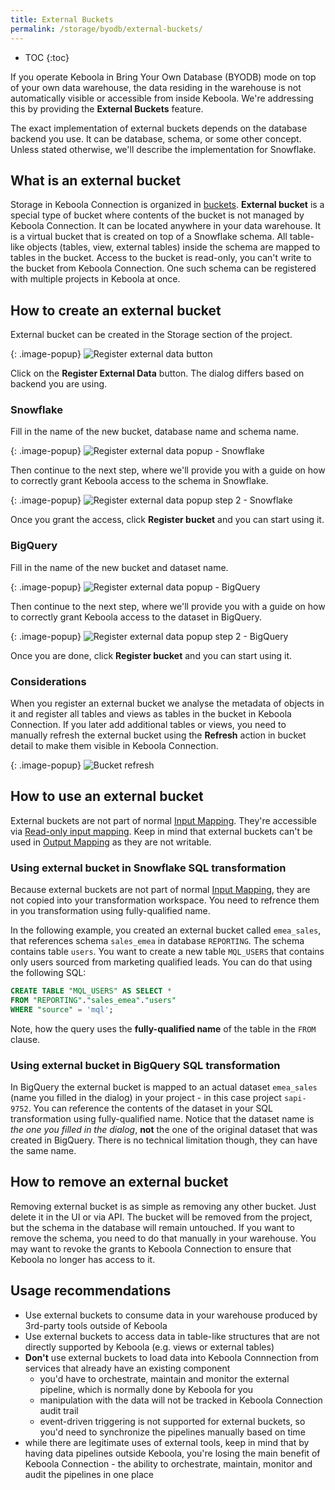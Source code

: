 ```yaml
---
title: External Buckets
permalink: /storage/byodb/external-buckets/
---
```


* TOC
{:toc}

If you operate Keboola in Bring Your Own Database (BYODB)  mode on top of your own data warehouse, the data residing in the warehouse is not automatically visible or accessible from inside Keboola. We're addressing this by providing the **External Buckets** feature.

The exact implementation of external buckets depends on the database backend you use. It can be database, schema, or some other concept. Unless stated otherwise, we'll describe the implementation for Snowflake.

## What is an external bucket

Storage in Keboola Connection is organized in [buckets](/storage/buckets/). **External bucket** is a special type of bucket where contents of the bucket is not managed by Keboola Connection. It can be located anywhere in your data warehouse. It is a virtual bucket that is created on top of a Snowflake schema. All table-like objects (tables, view, external tables) inside the schema are mapped to tables in the bucket. Access to the bucket is read-only, you can't write to the bucket from Keboola Connection. One such schema can be registered with multiple projects in Keboola at once.

## How to create an external bucket

External bucket can be created in the Storage section of the project. 

{: .image-popup}
![Register external data button](/storage/byodb/external-buckets/figures/1.png)

Click on the **Register External Data** button. The dialog differs based on backend you are using. 

### Snowflake

Fill in the name of the new bucket, database name and schema name. 

{: .image-popup}
![Register external data popup - Snowflake](/storage/byodb/external-buckets/figures/2-snflk.png)

Then continue to the next step, where we'll provide you with a guide on how to correctly grant Keboola access to the schema in Snowflake.

{: .image-popup}
![Register external data popup step 2 - Snowflake](/storage/byodb/external-buckets/figures/3-snflk.png)

Once you grant the access, click **Register bucket** and you can start using it.

### BigQuery

Fill in the name of the new bucket and dataset name. 

{: .image-popup}
![Register external data popup - BigQuery](/storage/byodb/external-buckets/figures/2-bq.png)

Then continue to the next step, where we'll provide you with a guide on how to correctly grant Keboola access to the dataset in BigQuery.

{: .image-popup}
![Register external data popup step 2 - BigQuery](/storage/byodb/external-buckets/figures/3-bq.png)

Once you are done, click **Register bucket** and you can start using it.

### Considerations

When you register an external bucket we analyse the metadata of objects in it and register all tables and views as tables in the bucket in Keboola Connection. If you later add additional tables or views, you need to manually refresh the external bucket using the **Refresh** action in bucket detail to make them visible in Keboola Connection. 

{: .image-popup}
![Bucket refresh](/storage/byodb/external-buckets/figures/4.png)

## How to use an external bucket

External buckets are not part of normal [Input Mapping](transformations/mappings/#input-mapping). They're accessible via [Read-only input mapping](/transformations/mappings/#read-only-input-mapping). Keep in mind that external buckets can't be used in [Output Mapping](transformations/mappings/#output-mapping) as they are not writable.

### Using external bucket in Snowflake SQL transformation

Because external buckets are not part of normal [Input Mapping](transformations/mappings/#input-mapping), they are not copied into your transformation workspace. You need to refrence them in you transformation using fully-qualified name.

In the following example, you created an external bucket called `emea_sales`, that references schema `sales_emea` in database `REPORTING`. The schema contains table `users`. You want to create a new table `MQL_USERS` that contains only users sourced from marketing qualified leads. You can do that using the following SQL:

```sql
CREATE TABLE "MQL_USERS" AS SELECT * 
FROM "REPORTING"."sales_emea"."users"
WHERE "source" = 'mql';
```
Note, how the query uses the **fully-qualified name** of the table in the `FROM` clause.

### Using external bucket in BigQuery SQL transformation

In BigQuery the external bucket is mapped to an actual dataset `emea_sales` (name you filled in the dialog) in your project - in this case project `sapi-9752`. You can reference the contents of the dataset in your SQL transformation using fully-qualified name. Notice that the dataset name is _the one you filled in the dialog_, **not** the one of the original dataset that was created in BigQuery. There is no technical limitation though, they can have the same name. 

## How to remove an external bucket

Removing external bucket is as simple as removing any other bucket. Just delete it in the UI or via API. The bucket will be removed from the project, but the schema in the database will remain untouched. If you want to remove the schema, you need to do that manually in your warehouse. You may want to revoke the grants to Keboola Connection to ensure that Keboola no longer has access to it.

## Usage recommendations

* Use external buckets to consume data in your warehouse produced by 3rd-party tools outside of Keboola
* Use external buckets to access data in table-like structures that are not directly supported by Keboola (e.g. views or external tables)
* **Don't** use external buckets to load data into Keboola Connnection from services that already have an existing component
    * you'd have to orchestrate, maintain and monitor the external pipeline, which is normally done by Keboola for you
    * manipulation with the data will not be tracked in Keboola Connection audit trail
    * event-driven triggering is not supported for external buckets, so you'd need to synchronize the pipelines manually based on time
* while there are legitimate uses of external tools, keep in mind that by having data pipelines outside Keboola, you're losing the main benefit of Keboola Connection - the ability to orchestrate, maintain, monitor and audit the pipelines in one place
